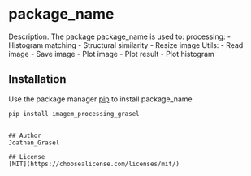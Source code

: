# package_name

Description. 
The package package_name is used to:
	processing:
		- Histogram matching
		- Structural similarity
		- Resize image
	Utils:
		- Read image
		- Save image
		- Plot image
		- Plot result
		- Plot histogram

## Installation

Use the package manager [pip](https://pip.pypa.io/en/stable/) to install package_name

```bash
pip install imagem_processing_grasel
```

<!-- ## Usage

```python
from package_name.module1_name import file1_name
file1_name.my_function() -->
```

## Author
Joathan_Grasel

## License
[MIT](https://choosealicense.com/licenses/mit/)